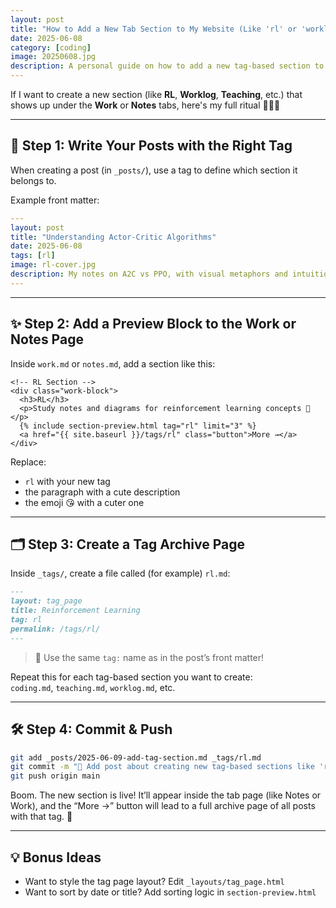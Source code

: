 ```yaml
---
layout: post
title: "How to Add a New Tab Section to My Website (Like 'rl' or 'worklog')"
date: 2025-06-08
category: [coding]
image: 20250608.jpg
description: A personal guide on how to add a new tag-based section to my site, complete with a preview block and tag archive. Think 'rl', 'coding', 'teaching'... 🌟
---
```


If I want to create a new section (like **RL**, **Worklog**, **Teaching**, etc.) that shows up under the **Work** or **Notes** tabs, here's my full ritual 🧙‍♀️✨

---

## 🧱 Step 1: Write Your Posts with the Right Tag

When creating a post (in `_posts/`), use a tag to define which section it belongs to.

Example front matter:

```yaml
---
layout: post
title: "Understanding Actor-Critic Algorithms"
date: 2025-06-08
tags: [rl]
image: rl-cover.jpg
description: My notes on A2C vs PPO, with visual metaphors and intuition dumps 🧠
---
```

---

## ✨ Step 2: Add a Preview Block to the Work or Notes Page

Inside `work.md` or `notes.md`, add a section like this:

```liquid
<!-- RL Section -->
<div class="work-block">
  <h3>RL</h3>
  <p>Study notes and diagrams for reinforcement learning concepts 📘</p>
  {% include section-preview.html tag="rl" limit="3" %}
  <a href="{{ site.baseurl }}/tags/rl" class="button">More →</a>
</div>
```

Replace:
- `rl` with your new tag
- the paragraph with a cute description
- the emoji 😘 with a cuter one

---

## 🗂️ Step 3: Create a Tag Archive Page

Inside `_tags/`, create a file called (for example) `rl.md`:

```markdown
---
layout: tag_page
title: Reinforcement Learning
tag: rl
permalink: /tags/rl/
---
```

> 📝 Use the same `tag:` name as in the post’s front matter!

Repeat this for each tag-based section you want to create:  
`coding.md`, `teaching.md`, `worklog.md`, etc.

---

## 🛠️ Step 4: Commit & Push

```bash
git add _posts/2025-06-09-add-tag-section.md _tags/rl.md
git commit -m "🧩 Add post about creating new tag-based sections like 'rl'"
git push origin main
```

Boom. The new section is live! It’ll appear inside the tab page (like Notes or Work), and the “More →” button will lead to a full archive page of all posts with that tag. 🥰

---

## 💡 Bonus Ideas

- Want to style the tag page layout? Edit `_layouts/tag_page.html`
- Want to sort by date or title? Add sorting logic in `section-preview.html`

